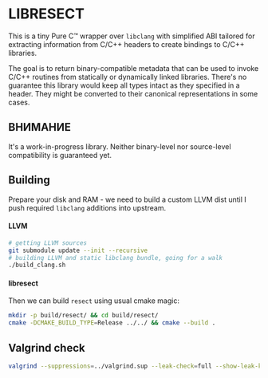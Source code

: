 # LIBRESECT

This is a tiny Pure C™ wrapper over `libclang` with simplified ABI tailored for
extracting information from C/C++ headers to create bindings to C/C++ libraries.

The goal is to return binary-compatible metadata that can be used to invoke
C/C++ routines from statically or dynamically linked libraries. There's no
guarantee this library would keep all types intact as they specified in a
header. They might be converted to their canonical representations in some
cases.

## ВНИМАНИЕ
It's a work-in-progress library. Neither binary-level nor source-level
compatibility is guaranteed yet.

## Building
Prepare your disk and RAM - we need to build a custom LLVM dist until I push required `libclang` additions into upstream.

#### LLVM

```sh
# getting LLVM sources
git submodule update --init --recursive
# building LLVM and static libclang bundle, going for a walk
./build_clang.sh
```

#### libresect

Then we can build `resect` using usual cmake magic:
```sh
mkdir -p build/resect/ && cd build/resect/
cmake -DCMAKE_BUILD_TYPE=Release ../../ && cmake --build .
```

## Valgrind check
```sh
valgrind --suppressions=../valgrind.sup --leak-check=full --show-leak-kinds=all --read-var-info=yes --track-origins=yes --log-file=valgrind-out.txt ./resect-test "/path/to/header.h"
```
